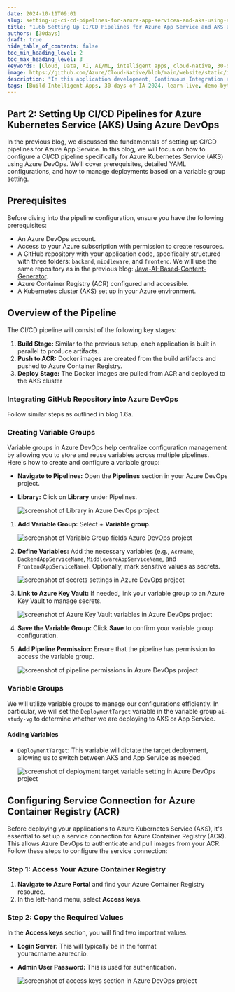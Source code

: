 ```yaml
---
date: 2024-10-11T09:01
slug: setting-up-ci-cd-pipelines-for-azure-app-servicea-and-aks-using-azure-devops-2
title: "1.6b Setting Up CI/CD Pipelines for Azure App Service and AKS Using Azure DevOps Part 2"
authors: [30days]
draft: true
hide_table_of_contents: false
toc_min_heading_level: 2
toc_max_heading_level: 3
keywords: [Cloud, Data, AI, AI/ML, intelligent apps, cloud-native, 30-days-2024, 30-days, enterprise apps, digital experiences, app modernization, serverless, ai apps]
image: https://github.com/Azure/Cloud-Native/blob/main/website/static/img/ogImage.png
description: "In this application development, Continuous Integration and Continuous Deployment (CI/CD) play a vital role in streamlining workflows and ensuring rapid delivery of software." 
tags: [Build-Intelligent-Apps, 30-days-of-IA-2024, learn-live, demo-bytes, community-gallery, azure-kubernetes-service, azure-functions, azure-openai, azure-container-apps, azure-cosmos-db, github-copilot, github-codespaces, github-actions]
---
```


<head> 
  <meta property="og:url" content="https://azure.github.io/cloud-native/setting-up-ci-cd-pipelines-for-azure-app-servicea-and-aks-using-azure-devops-2"/>
  <meta property="og:type" content="website"/>
  <meta property="og:title" content="**Build Intelligent Apps | AI Apps on Azure"/>
  <meta property="og:description" content="In this application development, Continuous Integration and Continuous Deployment (CI/CD) play a vital role in streamlining workflows and ensuring rapid delivery of software.  "/>
  <meta property="og:image" content="https://github.com/Azure/Cloud-Native/blob/main/website/static/img/ogImage.png"/>
  <meta name="twitter:url" content="https://azure.github.io/Cloud-Native/setting-up-ci-cd-pipelines-for-azure-app-servicea-and-aks-using-azure-devops-2" />
  <meta name="twitter:title" content="**Build Intelligent Apps | AI Apps on Azure" />
  <meta name="twitter:description" content="In this application development, Continuous Integration and Continuous Deployment (CI/CD) play a vital role in streamlining workflows and ensuring rapid delivery of software." />
  <meta name="twitter:image" content="https://azure.github.io/Cloud-Native/img/ogImage.png" />
  <meta name="twitter:card" content="summary_large_image" />
  <meta name="twitter:creator" content="@devanshidiaries" />
  <link rel="canonical" href="https://azure.github.io/Cloud-Native/30-days-of-ia-2024/setting-up-ci-cd-pipelines-for-azure-app-servicea-and-aks-using-azure-devops-2" />
</head>

<!-- End METADATA -->
## Part 2: Setting Up CI/CD Pipelines for Azure Kubernetes Service (AKS) Using Azure DevOps

In the previous blog, we discussed the fundamentals of setting up CI/CD pipelines for Azure App Service. In this blog, we will focus on how to configure a CI/CD pipeline specifically for Azure Kubernetes Service (AKS) using Azure DevOps. We’ll cover prerequisites, detailed YAML configurations, and how to manage deployments based on a variable group setting.

## Prerequisites

Before diving into the pipeline configuration, ensure you have the following prerequisites:

- An Azure DevOps account.
- Access to your Azure subscription with permission to create resources.
- A GitHub repository with your application code, specifically structured with three folders: `backend`, `middleware`, and `frontend`. We will use the same repository as in the previous blog: [Java-AI-Based-Content-Generator](https://github.com/Azure-Samples/Java-AI-Based-Content-Generator).
- Azure Container Registry (ACR) configured and accessible.
- A Kubernetes cluster (AKS) set up in your Azure environment.

## Overview of the Pipeline

The CI/CD pipeline will consist of the following key stages:

1. **Build Stage:** Similar to the previous setup, each application is built in parallel to produce artifacts.
2. **Push to ACR:** Docker images are created from the build artifacts and pushed to Azure Container Registry.
3. **Deploy Stage:** The Docker images are pulled from ACR and deployed to the AKS cluster

### Integrating GitHub Repository into Azure DevOps

Follow similar steps as outlined in blog 1.6a.

### Creating Variable Groups

Variable groups in Azure DevOps help centralize configuration management by allowing you to store and reuse variables across multiple pipelines. Here's how to create and configure a variable group:

- **Navigate to Pipelines:** Open the **Pipelines** section in your Azure DevOps project.
- **Library:** Click on **Library** under Pipelines.

  ![screenshot of Library in Azure DevOps project](../../static/img/30-days-of-ia-2024/blogs/2024-10-11/1-6b-1.png)

1. **Add Variable Group:** Select + **Variable group**.

    ![screenshot of Variable Group fields Azure DevOps project](../../static/img/30-days-of-ia-2024/blogs/2024-10-11/1-6b-2.png)

2. **Define Variables:** Add the necessary variables (e.g., `AcrName`, `BackendAppServiceName`, `MiddlewareAppServiceName`, and `FrontendAppServiceName`). Optionally, mark sensitive values as secrets.

    ![screenshot of secrets settings in Azure DevOps project](../../static/img/30-days-of-ia-2024/blogs/2024-10-11/1-6b-3.png)

3. **Link to Azure Key Vault:** If needed, link your variable group to an Azure Key Vault to manage secrets.

    ![screenshot of Azure Key Vault variables in Azure DevOps project](../../static/img/30-days-of-ia-2024/blogs/2024-10-11/1-6b-4.png)

4. **Save the Variable Group:** Click **Save** to confirm your variable group configuration.
5. **Add Pipeline Permission:** Ensure that the pipeline has permission to access the variable group.

    ![screenshot of pipeline permissions in Azure DevOps project](../../static/img/30-days-of-ia-2024/blogs/2024-10-11/1-6b-5.png)

### Variable Groups

We will utilize variable groups to manage our configurations efficiently. In particular, we will set the `DeploymentTarget` variable in the variable group `ai-study-vg` to determine whether we are deploying to AKS or App Service.

#### Adding Variables

- `DeploymentTarget`: This variable will dictate the target deployment, allowing us to switch between AKS and App Service as needed.

    ![screenshot of deployment target variable setting in Azure DevOps project](../../static/img/30-days-of-ia-2024/blogs/2024-10-11/1-6b-6.png)

## Configuring Service Connection for Azure Container Registry (ACR)

Before deploying your applications to Azure Kubernetes Service (AKS), it's essential to set up a service connection for Azure Container Registry (ACR). This allows Azure DevOps to authenticate and pull images from your ACR. Follow these steps to configure the service connection:

### Step 1: Access Your Azure Container Registry

1. **Navigate to Azure Portal** and find your Azure Container Registry resource.
2. In the left-hand menu, select **Access keys**.

### Step 2: Copy the Required Values

In the **Access keys** section, you will find two important values: 

- **Login Server:** This will typically be in the format youracrname.azurecr.io.
- **Admin User Password:** This is used for authentication.

    ![screenshot of access keys section in Azure DevOps project](../../static/img/30-days-of-ia-2024/blogs/2024-10-11/1-6b-7.png)